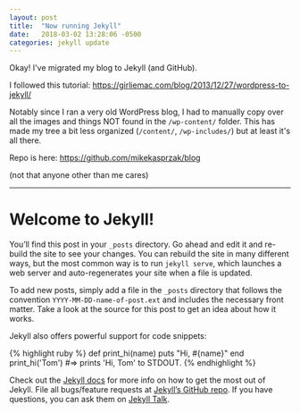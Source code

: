 ```yaml
---
layout: post
title:  "Now running Jekyll"
date:   2018-03-02 13:28:06 -0500
categories: jekyll update
---
```

Okay! I've migrated my blog to Jekyll (and GitHub).

I followed this tutorial: https://girliemac.com/blog/2013/12/27/wordpress-to-jekyll/

Notably since I ran a very old WordPress blog, I had to manually copy over all the images and things NOT found in the `/wp-content/` folder. This has made my tree a bit less organized (`/content/`, `/wp-includes/`) but at least it's all there.

Repo is here: https://github.com/mikekasprzak/blog

(not that anyone other than me cares)

***

# Welcome to Jekyll!

You’ll find this post in your `_posts` directory. Go ahead and edit it and re-build the site to see your changes. You can rebuild the site in many different ways, but the most common way is to run `jekyll serve`, which launches a web server and auto-regenerates your site when a file is updated.

To add new posts, simply add a file in the `_posts` directory that follows the convention `YYYY-MM-DD-name-of-post.ext` and includes the necessary front matter. Take a look at the source for this post to get an idea about how it works.

Jekyll also offers powerful support for code snippets:

{% highlight ruby %}
def print_hi(name)
  puts "Hi, #{name}"
end
print_hi('Tom')
#=> prints 'Hi, Tom' to STDOUT.
{% endhighlight %}

Check out the [Jekyll docs][jekyll-docs] for more info on how to get the most out of Jekyll. File all bugs/feature requests at [Jekyll’s GitHub repo][jekyll-gh]. If you have questions, you can ask them on [Jekyll Talk][jekyll-talk].

[jekyll-docs]: https://jekyllrb.com/docs/home
[jekyll-gh]:   https://github.com/jekyll/jekyll
[jekyll-talk]: https://talk.jekyllrb.com/
